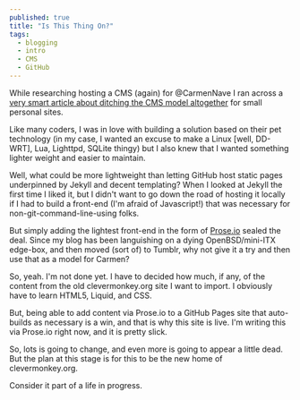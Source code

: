 ```yaml
---
published: true
title: "Is This Thing On?"
tags: 
  - blogging
  - intro
  - CMS
  - GitHub
---
```



While researching hosting a CMS (again) for @CarmenNave I ran across a [very smart article about ditching the CMS model altogether](https://developmentseed.org/blog/2012/07/27/build-cms-free-websites/) for small personal sites.

Like many coders, I was in love with building a solution based on their pet technology (in my case, I wanted an excuse to make a Linux [well, DD-WRT], Lua, Lighttpd, SQLite thingy) but I also knew that I wanted something lighter weight and easier to maintain.

Well, what could be more lightweight than letting GitHub host static pages underpinned by Jekyll and decent templating? When I looked at Jekyll the first time I liked it, but I didn't want to go down the road of hosting it locally if I had to build a front-end (I'm afraid of Javascript!) that was necessary for non-git-command-line-using folks.

But simply adding the lightest front-end in the form of [Prose.io](http://prose.io) sealed the deal. Since my blog has been languishing on a dying OpenBSD/mini-ITX edge-box, and then moved (sort of) to Tumblr, why not give it a try and then use that as a model for Carmen?

So, yeah. I'm not done yet. I have to decided how much, if any, of the content from the old clevermonkey.org site I want to import. I obviously have to learn HTML5, Liquid, and CSS.

But, being able to add content via Prose.io to a GitHub Pages site that auto-builds as necessary is a win, and that is why this site is live. I'm writing this via Prose.io right now, and it is pretty slick.

So, lots is going to change, and even more is going to appear a little dead. But the plan at this stage is for this to be the new home of clevermonkey.org.

Consider it part of a life in progress.
